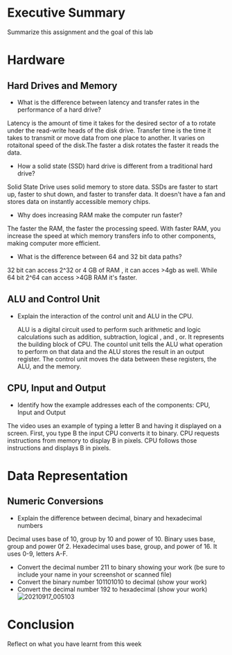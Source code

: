 
# Executive Summary
Summarize this assignment and the goal of this lab

# Hardware
## Hard Drives and Memory
* What is the difference between latency and transfer rates in the performance of a hard drive?

 Latency is the amount of time it takes for the desired sector of a to rotate under the read-write heads of the disk drive. Transfer time is the time it takes to transmit or move data from one place to another. It varies on rotaitonal speed of the disk.The faster a disk rotates the faster it reads the data.

* How a solid state (SSD) hard drive is different from a traditional hard drive?

 Solid State Drive uses solid memory to store data. SSDs are faster to start up, faster to shut down, and faster to transfer data. It doesn't have a fan and stores data on instantly accessible memory chips. 
* Why does increasing RAM make the computer run faster?

 The faster the RAM, the faster the processing speed. With faster RAM, you increase the speed at which memory transfers info to other components, making computer more efficient. 
* What is the difference between 64 and 32 bit data paths?

 32 bit can access 2^32 or 4 GB of RAM , it can acces >4gb as well. While 64 bit 2^64 can access >4GB RAM it's faster.
## ALU and Control Unit
* Explain the interaction of the control unit and ALU in the CPU.
 
  ALU is a digital circuit used to perform such arithmetic and logic calculations such as addition, subtraction, logical , and , or. It represents the building block of CPU. The countol unit tells the ALU what operation to perform on that data and the ALU stores the result in an output register. The control unit moves the data between these registers, the ALU, and the memory. 

## CPU, Input and Output
* Identify how the example addresses each of the components: CPU, Input and Output

 The video uses an example of typing a letter B and having it displayed on a screen. First, you type B the input CPU converts it to binary. CPU requests instructions from memory to display B in pixels. CPU follows those instructions and displays B in pixels. 
# Data Representation

## Numeric Conversions
* Explain the difference between decimal, binary and hexadecimal numbers 

 Decimal uses base of 10, group by 10 and power of 10. Binary uses base, group and power 0f 2. Hexadecimal uses base, group, and power of 16. It uses 0-9, letters A-F.
* Convert the decimal number 211 to binary showing your work (be sure to include your name in your screenshot or scanned file)
* Convert the binary number 101101010 to decimal (show your work)
* Convert the decimal number 192 to hexadecimal (show your work)
![20210917_005103](https://user-images.githubusercontent.com/89600138/133726576-6fc8e425-fa8a-4117-a69b-6a00103c0e15.jpg)


# Conclusion
Reflect on what you have learnt from this week
